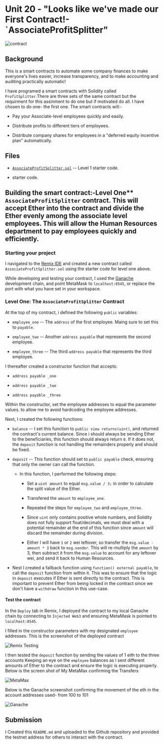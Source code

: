 # Unit 20 - "Looks like we've made our First Contract!-`AssociateProfitSplitter"

![contract](Images/smart-contract.png)

## Background

This is a smart contracts to automate some company finances to make everyone's lives easier, increase transparency, and to make accounting and auditing practically automatic!

I have programed a smart contracts with Solidity called `ProfitSplitter`.There are three sets of the same contract but the requirment for this assinment to do one but if motivated do all. I have chosen to do one- the first one. The smart contracts will:-

* Pay your Associate-level employees quickly and easily.

* Distribute profits to different tiers of employees.

* Distribute company shares for employees in a "deferred equity incentive plan" automatically.

## Files

* [`AssociateProfitSplitter.sol`](Starter-Code/AssociateProfitSplitter.sol) -- Level 1 starter code.

* starter code.

## Building the smart contract:-Level One** `AssociateProfitSplitter` contract. This will accept Ether into the contract and divide the Ether evenly among the associate level employees. This will allow the Human Resources department to pay employees quickly and efficiently.


### Starting your project

I navigated to the [Remix IDE](https://remix.ethereum.org) and created a new contract called `AssociateProfitSplitter.sol` using the starter code for level one above.

While developing and testing your contract,  I used the [Ganache](https://www.trufflesuite.com/ganache) development chain, and point MetaMask to `localhost:8545`, or replace the port with what you have set in your workspace.

### Level One: The `AssociateProfitSplitter` Contract

At the top of my contract, i defined the following `public` variables:

* `employee_one` -- The `address` of the first employee. Maing sure to set this to `payable`.

* `employee_two` -- Another `address payable` that represents the second employee.

* `employee_three` -- The third `address payable` that represents the third employee.

I thereafter created a constructor function that accepts:

* `address payable _one`

* `address payable _two`

* `address payable _three`

Within the constructor, set the employee addresses to equal the parameter values. to  allow me to avoid hardcoding the employee addresses.

Next, I created the following functions:

* `balance` -- I set this function  to `public view returns(uint)`, and  returned the contract's current balance. Since i should always be sending Ether to the beneficiaries, this function should always return `0`. If it does not, the `deposit` function is not handling the remainders properly and should be fixed. 

* `deposit` -- This function should set to `public payable` check, ensuring that only the owner can call the function.

  * In this function, I performed the following steps:

    * Set a `uint amount` to equal `msg.value / 3;` in order to calculate the split value of the Ether.

    * Transfered the `amount` to `employee_one`.

    * Repeated the steps for `employee_two` and `employee_three`.

    * Since `uint` only contains positive whole numbers, and Solidity does not fully support float/decimals, we must deal with a potential remainder at the end of this function since `amount` will discard the remainder during division.

    * Either  I will have `1` or `2` wei leftover, so transfer the `msg.value - amount * 3` back to `msg.sender`. This will re-multiply the `amount` by 3, then subtract it from the `msg.value` to account for any leftover wei, and send it back to Human Resources.

* Nest I created a fallback function using `function() external payable`, to call the `deposit` function from within it. This was to ensure that the logic in `deposit` executes if Ether is sent directly to the contract. This is important to prevent Ether from being locked in the contract since we don't have a `withdraw` function in this use-case.

#### Test the contract

In the `Deploy` tab in Remix, I deployed the contract to my local Ganache chain by connecting to `Injected Web3` and ensuring MetaMask is pointed to `localhost:8545`.

I filled in the constructor parameters with my designated `employee` addresses.
This is the screenshot of the deployed contract

![Remix Testing](Images/remix-deploy-1.png)


I then tested the `deposit` function by sending the values of 1 eith to the three accounts Keeping an eye on the `employee` balances as I  sent different amounts of Ether to the contract and ensure the logic is executing properly. Below is the screen shot of My MetaMax confirming the Transfers 

![MetaMax](Images/metamsk-confirm.png)


Below is the Ganache screenshot confirming the movement of the eth in the account addresses used- from 100 to 101

![Ganache ](Images/ganache-transfer.png)

## Submission

I Created this  `README.md`  and uploaded to the  Github repository and provided the testnet address for others to interact with the contract.

